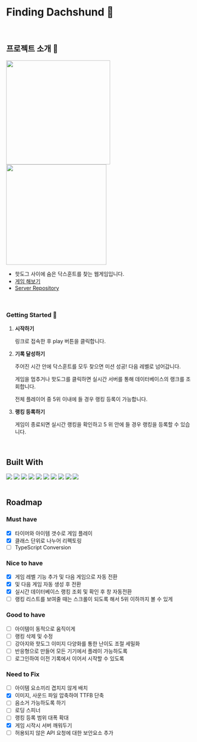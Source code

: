 # Finding Dachshund 🦮

<br/>
 
## 프로젝트 소개 🌭

<img src="https://github.com/wandakim/find-dachshund/assets/74309458/3b52b6ef-9d5a-4da7-930b-9d99608feb03" a2  width="280" />
<img src="https://github.com/wandakim/find-dachshund/assets/74309458/5f9ef96a-6e1c-4b8c-9b28-91a326fe35a2" a2  width="270" />

- 핫도그 사이에 숨은 닥스훈트를 찾는 웹게임입니다.
- [게임 해보기](https://genuine-smakager-724eeb.netlify.app)
- [Server Repository](https://github.com/wandakim/hotdog-server)

<br />

### Getting Started 🐶

1. **시작하기**

   링크로 접속한 후 play 버튼을 클릭합니다.

2. **기록 달성하기**

   주어진 시간 안에 닥스훈트를 모두 찾으면 미션 성공! 다음 레벨로 넘어갑니다.

   게임을 멈추거나 핫도그를 클릭하면 실시간 서버를 통해 데이터베이스의 랭크를 조회합니다.

   전체 플레이어 중 5위 이내에 들 경우 랭킹 등록이 가능합니다.

3. **랭킹 등록하기**

   게임이 종료되면 실시간 랭킹을 확인하고 5 위 안에 들 경우 랭킹을 등록할 수 있습니다.

<br />

## Built With

<div> 
  <img src="https://img.shields.io/badge/html5-E34F26?style=for-the-badge&logo=html5&logoColor=white"> 
  <img src="https://img.shields.io/badge/css-1572B6?style=for-the-badge&logo=css3&logoColor=white"> 
  <img src="https://img.shields.io/badge/javascript-F7DF1E?style=for-the-badge&logo=javascript&logoColor=white"> 
  <img src="https://img.shields.io/badge/node.js-339933?style=for-the-badge&logo=nodedotjs&logoColor=white">
  <img src="https://img.shields.io/badge/npm-CB3837?style=for-the-badge&logo=npm&logoColor=white">
  <img src="https://img.shields.io/badge/netlify-00C7B7?style=for-the-badge&logo=netlify&logoColor=white">
  <img src="https://img.shields.io/badge/heroku-430098?style=for-the-badge&logo=netlify&logoColor=white">
  <img src="https://img.shields.io/badge/express-000000?style=for-the-badge&logo=express&logoColor=white">
  <img src="https://img.shields.io/badge/sequelize-52B0E7?style=for-the-badge&logo=sequelize&logoColor=white">
  <img src="https://img.shields.io/badge/postgresql-4169E1?style=for-the-badge&logo=postgresql&logoColor=white">
  <!-- sequelizeorm, postgressqul -->

</div>

<br />

## Roadmap

### Must have

- [x] 타이머와 아이템 갯수로 게임 플레이
- [x] 클래스 단위로 나누어 리펙토링
- [ ] TypeScript Conversion

### Nice to have

- [x] 게임 레벨 기능 추가 및 다음 게임으로 자동 전환
- [x] 및 다음 게임 자동 생성 후 전환
- [x] 실시간 데이터베이스 랭킹 조회 및 확인 후 창 자동전환
- [ ] 랭킹 리스트를 보여줄 때는 스크롤이 되도록 해서 5위 이하까지 볼 수 있게

### Good to have

- [ ] 아이템이 동적으로 움직이게
- [ ] 랭킹 삭제 및 수정
- [ ] 강아지와 핫도그 이미지 다양화를 통한 난이도 조절 세밀화
- [ ] 반응형으로 만들어 모든 기기에서 플레이 가능하도록
- [ ] 로그인하여 이전 기록에서 이어서 시작할 수 있도록

### Need to Fix

- [ ] 아이템 요소끼리 겹치지 않게 배치
- [x] 이미지, 사운드 파일 압축하여 TTFB 단축
- [ ] 음소거 가능하도록 하기
- [ ] 로딩 스피너
- [ ] 랭킹 등록 범위 대폭 확대
- [x] 게임 시작시 서버 깨워두기
- [ ] 허용되지 않은 API 요청에 대한 보안요소 추가
